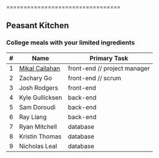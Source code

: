 =================================
## Peasant Kitchen
### College meals with your limited ingredients

|#|Name|Primary Task|
|---|---|---|
1|[Mikal Callahan](https://github.com/mikalcallahan)| front-end // project manager
2|Zachary Go| front-end // scrum
3|Josh Rodgers| front-end
4|Kyle Gullicksen| back-end
5|Sam Doroudi| back-end
6|Ray Liang| back-end
7|Ryan Mitchell| database
8|Kristin Thomas| database
9|Nicholas Leal| database
